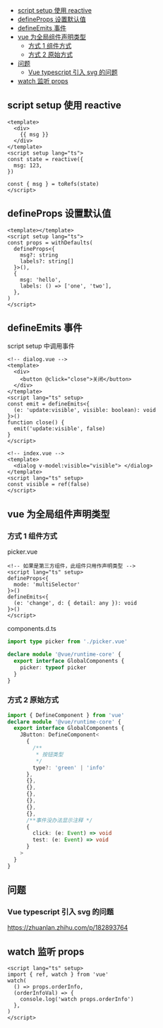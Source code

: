 - [script setup 使用 reactive](#script-setup-使用-reactive)
- [defineProps 设置默认值](#defineprops-设置默认值)
- [defineEmits 事件](#defineemits-事件)
- [vue 为全局组件声明类型](#vue-为全局组件声明类型)
  - [方式 1 组件方式](#方式-1-组件方式)
  - [方式 2 原始方式](#方式-2-原始方式)
- [问题](#问题)
  - [Vue typescript 引入 svg 的问题](#vue-typescript-引入-svg-的问题)
- [watch 监听 props](#watch-监听-props)

## script setup 使用 reactive

```vue
<template>
  <div>
    {{ msg }}
  </div>
</template>
<script setup lang="ts">
const state = reactive({
  msg: 123,
})

const { msg } = toRefs(state)
</script>
```

## defineProps 设置默认值

```vue
<template></template>
<script setup lang="ts">
const props = withDefaults(
  defineProps<{
    msg?: string
    labels?: string[]
  }>(),
  {
    msg: 'hello',
    labels: () => ['one', 'two'],
  },
)
</script>
```

## defineEmits 事件

script setup 中调用事件

```vue
<!-- dialog.vue -->
<template>
  <div>
    <button @click="close">关闭</button>
  </div>
</template>
<script lang="ts" setup>
const emit = defineEmits<{
  (e: 'update:visible', visible: boolean): void
}>()
function close() {
  emit('update:visible', false)
}
</script>
```

```vue
<!-- index.vue -->
<template>
  <dialog v-model:visible="visible"> </dialog>
</template>
<script lang="ts" setup>
const visible = ref(false)
</script>
```

## vue 为全局组件声明类型

### 方式 1 组件方式

picker.vue

```vue
<!-- 如果是第三方组件，此组件只用作声明类型 -->
<script lang="ts" setup>
defineProps<{
  mode: 'multiSelector'
}>()
defineEmits<{
  (e: 'change', d: { detail: any }): void
}>()
</script>
```

components.d.ts

```ts
import type picker from './picker.vue'

declare module '@vue/runtime-core' {
  export interface GlobalComponents {
    picker: typeof picker
  }
}
```

### 方式 2 原始方式

```ts
import { DefineComponent } from 'vue'
declare module '@vue/runtime-core' {
  export interface GlobalComponents {
    JButton: DefineComponent<
      {
        /**
         * 按钮类型
         */
        type?: 'green' | 'info'
      },
      {},
      {},
      {},
      {},
      {},
      {},
      /**事件没办法显示注释 */
      {
        click: (e: Event) => void
        test: (e: Event) => void
      }
    >
  }
}
```

## 问题

### Vue typescript 引入 svg 的问题

https://zhuanlan.zhihu.com/p/182893764

## watch 监听 props

```vue
<script lang="ts" setup>
import { ref, watch } from 'vue'
watch(
  () => props.orderInfo,
  (orderInfoVal) => {
    console.log('watch props.orderInfo')
  },
)
</script>
```
